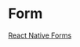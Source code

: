 # Form
<!--- 1 Articles-->
[React Native Forms](https://medium.com/@muratsert1453/react-native-forms-a0e174ca134f)